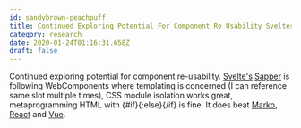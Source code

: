 ```yaml
---
id: sandybrown-peachpuff
title: Continued Exploring Potential For Component Re Usability Sveltes Sapper Is Following Web Components Where Templating Is Concern
category: research
date: 2020-01-24T01:16:31.658Z
draft: false
---
```


Continued exploring potential for component re-usability. [Svelte's][1] [Sapper][2] is following WebComponents where templating is concerned (I can reference same slot multiple times), CSS module isolation works great, metaprogramming HTML with {#if}{:else}{/if} is fine. It does beat [Marko][3], [React][4] and [Vue][5].

[1]: https://svelte.dev/
[2]: https://sapper.svelte.dev/
[3]: https://markojs.com/
[4]: https://reactjs.org/
[5]: https://vuejs.org/